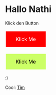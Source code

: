
<html>
<head>

<style>
.button1 {
  border: none;
  color: White;
  padding: 15px 32px;
  text-align: center;
  text-decoration: none;
  display: inline-block;
  font-size: 16px;
  margin: 4px 2px;
  cursor: pointer;
  background-color: #ff0000;
}

.button2 {
  border: none;
  color: Black;
  padding: 15px 32px;
  text-align: center;
  text-decoration: none;
  display: inline-block;
  font-size: 16px;
  margin: 4px 2px;
  cursor: pointer;
  background-color: #ccff66;
}
</style>
</head>
<body>

<h1>Hallo Nathi</h1>
<p> Klick den Button </p>

<a href="https://upload.wikimedia.org/wikipedia/commons/thumb/f/f1/Heart_coraz%C3%B3n.svg/1200px-Heart_coraz%C3%B3n.svg.png" class="button1">Klick Me</a>

<a href="https://www.youtube.com/watch?v=dQw4w9WgXcQ" class="button2">Klick Me</a>




<p>:) </p>

<p> Cool: <a href="https://github.com/einBitaufGit"> Tim </a> </p>


</body>
</html>
